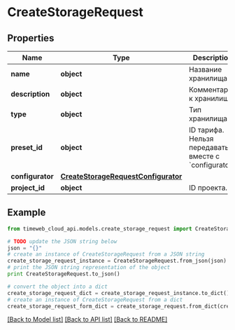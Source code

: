 # CreateStorageRequest


## Properties
Name | Type | Description | Notes
------------ | ------------- | ------------- | -------------
**name** | **object** | Название хранилища. | 
**description** | **object** | Комментарий к хранилищу. | [optional] 
**type** | **object** | Тип хранилища. | 
**preset_id** | **object** | ID тарифа. Нельзя передавать вместе с &#x60;configurator&#x60;. | [optional] 
**configurator** | [**CreateStorageRequestConfigurator**](CreateStorageRequestConfigurator.md) |  | [optional] 
**project_id** | **object** | ID проекта. | [optional] 

## Example

```python
from timeweb_cloud_api.models.create_storage_request import CreateStorageRequest

# TODO update the JSON string below
json = "{}"
# create an instance of CreateStorageRequest from a JSON string
create_storage_request_instance = CreateStorageRequest.from_json(json)
# print the JSON string representation of the object
print CreateStorageRequest.to_json()

# convert the object into a dict
create_storage_request_dict = create_storage_request_instance.to_dict()
# create an instance of CreateStorageRequest from a dict
create_storage_request_form_dict = create_storage_request.from_dict(create_storage_request_dict)
```
[[Back to Model list]](../README.md#documentation-for-models) [[Back to API list]](../README.md#documentation-for-api-endpoints) [[Back to README]](../README.md)


